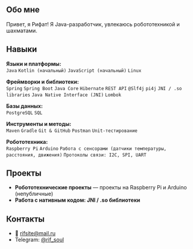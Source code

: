 ## Обо мне
Привет, я Рифат!
Я Java-разработчик, увлекаюсь робототехникой и шахматами.  

## Навыки

**Языки и платформы:**  
`Java` `Kotlin (начальный)` `JavaScript (начальный)` `Linux`

**Фреймворки и библиотеки:**  
`Spring` `Spring Boot`  `Java Core` `Hibernate` `REST API` `@Slf4j` `pi4j` `JNI / .so libraries` `Java Native Interface (JNI)` `Lombok`

**Базы данных:**  
`PostgreSQL` `SQL`

**Инструменты и методы:**  
`Maven` `Gradle` `Git & GitHub` `Postman` `Unit-тестирование`

**Робототехника:**  
`Raspberry Pi` `Arduino` `Работа с сенсорами (датчики температуры, расстояния, движения)` `Протоколы связи: I2C, SPI, UART`

## Проекты
- **Робототехнические проекты** — проекты на Raspberry Pi и Arduino (непубличные)
- **Работа с нативным кодом: JNI / .so библиотеки**

## Контакты
- 📧 rifsite@mail.ru  
- Telegram: [@rif_soul](https://t.me/rif_soul)

